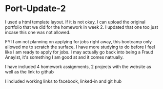 # Port-Update-2

I used a html template layout. If it is not okay, I can upload the original portfolio that we did for the homework in week 2. I updated that one too just incase this one was not allowed. 

FYI I am not planning on applying for jobs right away, this bootcamp only allowed me to scratch the surface, I have more studying to do before I feel like I am ready to apply for jobs. I may actually go back into being a Fraud Anaylst, it's something I am good at and it comes natrually. 

I have included 4 homework assignments, 2 projects with the website as well as the link to github

I included working links to facebook, linked-in and git hub